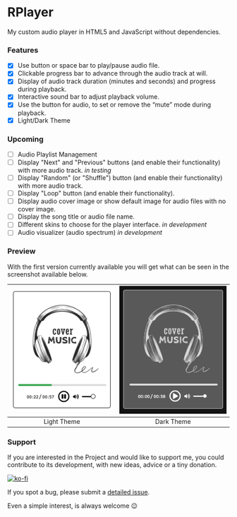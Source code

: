 # RPlayer
My custom audio player in HTML5 and JavaScript without dependencies.

### Features

  - [x] Use button or space bar to play/pause audio file.
  - [x] Clickable progress bar to advance through the audio track at will.
  - [x] Display of audio track duration (minutes and seconds) and progress during playback.
  - [x] Interactive sound bar to adjust playback volume.
  - [x] Use the button for audio, to set or remove the “mute” mode during playback.
  - [x] Light/Dark Theme

### Upcoming

  - [ ] Audio Playlist Management
  - [ ] Display "Next" and "Previous" buttons (and enable their functionality) with more audio track. *in testing*
  - [ ] Display "Random" (or "Shuffle") button (and enable their functionality) with more audio track.
  - [ ] Display "Loop" button (and enable their functionality).
  - [ ] Display audio cover image or show default image for audio files with no cover image.
  - [ ] Display the song title or audio file name.
  - [ ] Different skins to choose for the player interface. *in development*
  - [ ] Audio visualizer (audio spectrum) *in development*

### Preview

With the first version currently available you will get what can be seen in the screenshot available below.

| <img src="./screenshots/RPlayer_-_Light.png" /> | <img src="./screenshots/RPlayer_-_Dark.png" /> |
| :---: | :---: |
| Light Theme | Dark Theme |

### Support

If you are interested in the Project and would like to support me, you could contribute to its development, with new ideas, advice or a tiny donation.

[![ko-fi](https://ko-fi.com/img/githubbutton_sm.svg)](https://ko-fi.com/Y8Y4GQ3V4)

If you spot a bug, please submit a [detailed issue](https://github.com/A35G/RPlayer/issues/new?assignees=&labels=bug%2Cunconfirmed&template=bug_report.yml).

Even a simple interest, is always welcome :wink:
